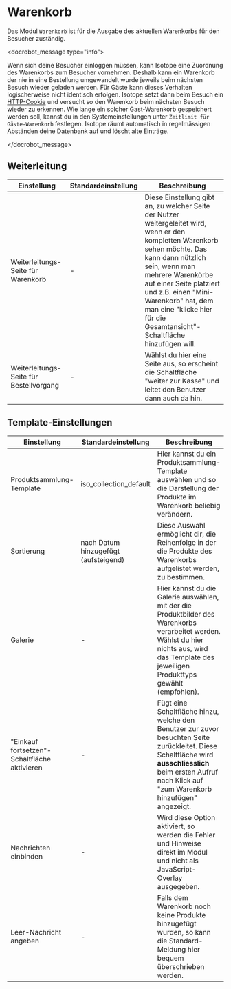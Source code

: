 # Warenkorb

Das Modul `Warenkorb` ist für die Ausgabe des aktuellen Warenkorbs für den Besucher zuständig.

<docrobot_message type="info"><p>Wenn sich deine Besucher einloggen müssen, kann Isotope eine Zuordnung des Warenkorbs zum Besucher vornehmen. Deshalb kann ein Warenkorb der nie in eine Bestellung umgewandelt wurde jeweils beim nächsten Besuch wieder geladen werden. Für Gäste kann dieses Verhalten logischerweise nicht identisch erfolgen. Isotope setzt dann beim Besuch ein [HTTP-Cookie][1] und versucht so den Warenkorb beim nächsten Besuch wieder zu erkennen. Wie lange ein solcher Gast-Warenkorb gespeichert werden soll, kannst du in den Systemeinstellungen unter `Zeitlimit für Gäste-Warenkorb` festlegen. Isotope räumt automatisch in regelmässigen Abständen deine Datenbank auf und löscht alte Einträge.</p></docrobot_message>

## Weiterleitung

<table>
	<thead>
		<tr>
			<th>Einstellung</th>
			<th>Standardeinstellung</th>
			<th>Beschreibung</th>
		</tr>
	</thead>
	<tbody>
		<tr>
			<td>Weiterleitungs-Seite für Warenkorb</td>
			<td>-</td>
			<td>Diese Einstellung gibt an, zu welcher Seite der Nutzer weitergeleitet wird, wenn er den kompletten Warenkorb sehen möchte. Das kann dann nützlich sein, wenn man mehrere Warenkörbe auf einer Seite platziert und z.B. einen "Mini-Warenkorb" hat, dem man eine "klicke hier für die Gesamtansicht"-Schaltfläche hinzufügen will.</td>
		</tr>
		<tr>
			<td>Weiterleitungs-Seite für Bestellvorgang</td>
			<td>-</td>
			<td>Wählst du hier eine Seite aus, so erscheint die Schaltfläche "weiter zur Kasse" und leitet den Benutzer dann auch da hin.</td>
		</tr>
	</tbody>
</table>

## Template-Einstellungen

<table>
	<thead>
		<tr>
			<th>Einstellung</th>
			<th>Standardeinstellung</th>
			<th>Beschreibung</th>
		</tr>
	</thead>
	<tbody>
		<tr>
			<td>Produktsammlung-Template</td>
			<td>iso_collection_default</td>
			<td>Hier kannst du ein Produktsammlung-Template auswählen und so die Darstellung der Produkte im Warenkorb beliebig verändern.</td>
		</tr>
		<tr>
			<td>Sortierung</td>
			<td>nach Datum hinzugefügt (aufsteigend)</td>
			<td>Diese Auswahl ermöglicht dir, die Reihenfolge in der die Produkte des Warenkorbs aufgelistet werden, zu bestimmen.</td>
		</tr>
		<tr>
			<td>Galerie</td>
			<td>-</td>
			<td>Hier kannst du die Galerie auswählen, mit der die Produktbilder des Warenkorbs verarbeitet werden. Wählst du hier nichts aus, wird das Template des jeweiligen Produkttyps gewählt (empfohlen).</td>
		</tr>
		<tr>
			<td>"Einkauf fortsetzen"-Schaltfläche aktivieren</td>
			<td>-</td>
			<td>Fügt eine Schaltfläche hinzu, welche den Benutzer zur zuvor besuchten Seite zurückleitet. Diese Schaltfläche wird <strong>ausschliesslich</strong> beim ersten Aufruf nach Klick auf "zum Warenkorb hinzufügen" angezeigt.</td>
		</tr>
		<tr>
			<td>Nachrichten einbinden</td>
			<td>-</td>
			<td>Wird diese Option aktiviert, so werden die Fehler und Hinweise direkt im Modul und nicht als JavaScript-Overlay ausgegeben.</td>
		</tr>
		<tr>
			<td>Leer-Nachricht angeben</td>
			<td>-</td>
			<td>Falls dem Warenkorb noch keine Produkte hinzugefügt wurden, so kann die Standard-Meldung hier bequem überschrieben werden.</td>
		</tr>
			</tbody>
</table>


[1]: http://de.wikipedia.org/wiki/HTTP-Cookie
